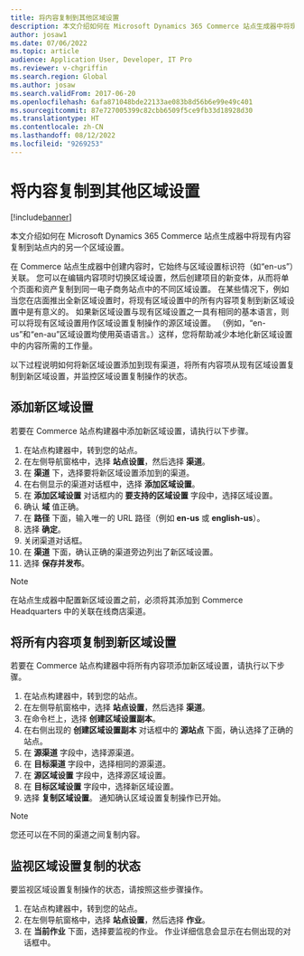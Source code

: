 ```yaml
---
title: 将内容复制到其他区域设置
description: 本文介绍如何在 Microsoft Dynamics 365 Commerce 站点生成器中将现有内容复制到站点内的另一个区域设置。
author: josaw1
ms.date: 07/06/2022
ms.topic: article
audience: Application User, Developer, IT Pro
ms.reviewer: v-chgriffin
ms.search.region: Global
ms.author: josaw
ms.search.validFrom: 2017-06-20
ms.openlocfilehash: 6afa871048bde22133ae083b8d56b6e99e49c401
ms.sourcegitcommit: 87e727005399c82cbb6509f5ce9fb33d18928d30
ms.translationtype: HT
ms.contentlocale: zh-CN
ms.lasthandoff: 08/12/2022
ms.locfileid: "9269253"
---
```

# <a name="copy-content-to-another-locale"></a>将内容复制到其他区域设置

[!include[banner](../includes/banner.md)]

本文介绍如何在 Microsoft Dynamics 365 Commerce 站点生成器中将现有内容复制到站点内的另一个区域设置。

在 Commerce 站点生成器中创建内容时，它始终与区域设置标识符（如“en-us”）关联。 您可以在编辑内容项时切换区域设置，然后创建项目的新变体，从而将单个页面和资产复制到同一电子商务站点中的不同区域设置。 在某些情况下，例如当您在店面推出全新区域设置时，将现有区域设置中的所有内容项复制到新区域设置中是有意义的。 如果新区域设置与现有区域设置之一具有相同的基本语言，则可以将现有区域设置用作区域设置复制操作的源区域设置。 （例如，“en-us”和“en-au”区域设置均使用英语语言。）这样，您将帮助减少本地化新区域设置中的内容所需的工作量。

以下过程说明如何将新区域设置添加到现有渠道，将所有内容项从现有区域设置复制到新区域设置，并监控区域设置复制操作的状态。

## <a name="add-a-new-locale"></a>添加新区域设置

若要在 Commerce 站点构建器中添加新区域设置，请执行以下步骤。

1. 在站点构建器中，转到您的站点。
1. 在左侧导航窗格中，选择 **站点设置**，然后选择 **渠道**。
1. 在 **渠道** 下，选择要将新区域设置添加到的渠道。
1. 在右侧显示的渠道对话框中，选择 **添加区域设置**。
1. 在 **添加区域设置** 对话框内的 **要支持的区域设置** 字段中，选择区域设置。
1. 确认 **域** 值正确。
1. 在 **路径** 下面，输入唯一的 URL 路径（例如 **en-us** 或 **english-us**）。
1. 选择 **确定**。
1. 关闭渠道对话框。
1. 在 **渠道** 下面，确认正确的渠道旁边列出了新区域设置。
1. 选择 **保存并发布**。

> [!NOTE]
> 在站点生成器中配置新区域设置之前，必须将其添加到 Commerce Headquarters 中的关联在线商店渠道。

## <a name="copy-all-content-items-to-a-new-locale"></a>将所有内容项复制到新区域设置

若要在 Commerce 站点构建器中将所有内容项添加新区域设置，请执行以下步骤。

1. 在站点构建器中，转到您的站点。
1. 在左侧导航窗格中，选择 **站点设置**，然后选择 **渠道**。
1. 在命令栏上，选择 **创建区域设置副本**。
1. 在右侧出现的 **创建区域设置副本** 对话框中的 **源站点** 下面，确认选择了正确的站点。
1. 在 **源渠道** 字段中，选择源渠道。
1. 在 **目标渠道** 字段中，选择相同的源渠道。
1. 在 **源区域设置** 字段中，选择源区域设置。
1. 在 **目标区域设置** 字段中，选择新区域设置。
1. 选择 **复制区域设置**。 通知确认区域设置复制操作已开始。

> [!NOTE]
> 您还可以在不同的渠道之间复制内容。

## <a name="monitor-the-status-of-the-locale-copy"></a>监视区域设置复制的状态

要监视区域设置复制操作的状态，请按照这些步骤操作。

1. 在站点构建器中，转到您的站点。
1. 在左侧导航窗格中，选择 **站点设置**，然后选择 **作业**。
1. 在 **当前作业** 下面，选择要监视的作业。 作业详细信息会显示在右侧出现的对话框中。
